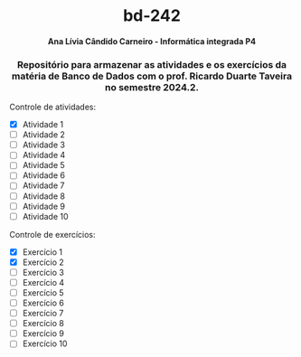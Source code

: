 <h1 align="center"> bd-242 </h1>
<h4 align="center"> Ana Lívia Cândido Carneiro - Informática integrada P4 </h4>
<h3 align="center"> Repositório para armazenar as atividades e os exercícios da matéria de Banco de Dados com o prof. Ricardo Duarte Taveira no semestre 2024.2.</h3>

Controle de atividades:
- [x] Atividade 1
- [ ] Atividade 2
- [ ] Atividade 3
- [ ] Atividade 4
- [ ] Atividade 5
- [ ] Atividade 6
- [ ] Atividade 7
- [ ] Atividade 8
- [ ] Atividade 9
- [ ] Atividade 10

Controle de exercícios:
- [x] Exercício 1
- [X] Exercício 2
- [ ] Exercício 3
- [ ] Exercício 4
- [ ] Exercício 5
- [ ] Exercício 6
- [ ] Exercício 7
- [ ] Exercício 8
- [ ] Exercício 9
- [ ] Exercício 10

